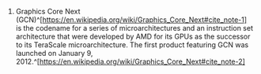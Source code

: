 1. Graphics Core Next (GCN)^[https://en.wikipedia.org/wiki/Graphics_Core_Next#cite_note-1] is the codename for a series of microarchitectures and an instruction set architecture that were developed by AMD for its GPUs as the successor to its TeraScale microarchitecture. The first product featuring GCN was launched on January 9, 2012.^[https://en.wikipedia.org/wiki/Graphics_Core_Next#cite_note-2]